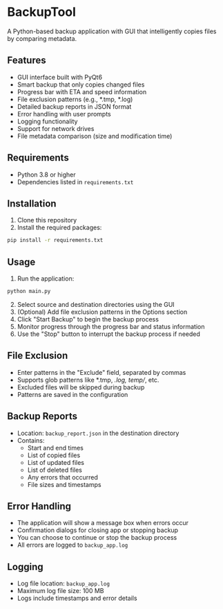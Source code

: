 # BackupTool

A Python-based backup application with GUI that intelligently copies files by comparing metadata.

## Features

- GUI interface built with PyQt6
- Smart backup that only copies changed files
- Progress bar with ETA and speed information
- File exclusion patterns (e.g., *.tmp, *.log)
- Detailed backup reports in JSON format
- Error handling with user prompts
- Logging functionality
- Support for network drives
- File metadata comparison (size and modification time)

## Requirements

- Python 3.8 or higher
- Dependencies listed in `requirements.txt`

## Installation

1. Clone this repository
2. Install the required packages:
```bash
pip install -r requirements.txt
```

## Usage

1. Run the application:
```bash
python main.py
```

2. Select source and destination directories using the GUI
3. (Optional) Add file exclusion patterns in the Options section
4. Click "Start Backup" to begin the backup process
5. Monitor progress through the progress bar and status information
6. Use the "Stop" button to interrupt the backup process if needed

## File Exclusion

- Enter patterns in the "Exclude" field, separated by commas
- Supports glob patterns like *.tmp, *.log, temp/*, etc.
- Excluded files will be skipped during backup
- Patterns are saved in the configuration

## Backup Reports

- Location: `backup_report.json` in the destination directory
- Contains:
  - Start and end times
  - List of copied files
  - List of updated files
  - List of deleted files
  - Any errors that occurred
  - File sizes and timestamps

## Error Handling

- The application will show a message box when errors occur
- Confirmation dialogs for closing app or stopping backup
- You can choose to continue or stop the backup process
- All errors are logged to `backup_app.log`

## Logging

- Log file location: `backup_app.log`
- Maximum log file size: 100 MB
- Logs include timestamps and error details